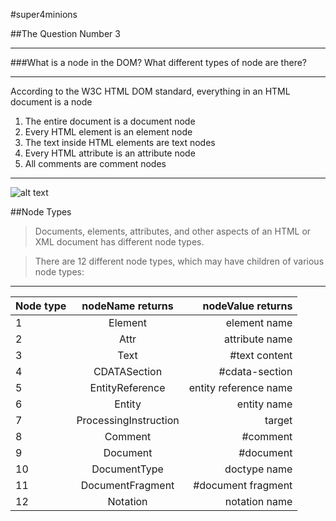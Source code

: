 #super4minions 


##The Question Number 3 

---

###What is a node in the DOM? What different types of node are there?

***
According to the W3C HTML DOM standard, everything in an HTML document is a node



1. The entire document is a document node 
2. Every HTML element is an element node 
3. The text inside HTML elements are text nodes 
4. Every HTML attribute is an attribute node 
5. All comments are comment nodes 


***


![alt text](http://www.w3schools.com/js/pic_htmltree.gif "Html Tree")


##Node Types

> Documents, elements, attributes, and other aspects of an HTML or XML document has different node types.

> There are 12 different node types, which may have children of various node types:
-----------------------------------------------------------------------------
|Node type 					| nodeName returns 		  | nodeValue returns 	|
|---------------------------|:-----------------------:|--------------------:|
|1 	| Element 				| 	element name 		  |	null 				|
|2 	| Attr 	  			 	|attribute name 		  |	attribute value 	|
|3 	| Text 	  				| #text 	content 	  |	of node 			|
|4 	| CDATASection 			| 	#cdata-section 		  | content of node 	|
|5 	| EntityReference 		|	entity reference name |	null 				|
|6 	| Entity 				|entity name 	      	  | null 	  			|
|7 	| ProcessingInstruction |	target                | content of node 	|
|8 	| Comment 	            | #comment                |	comment text 		|
|9 	| Document 				| #document 			  |	null 				|
|10 |	DocumentType 		|	doctype name          |	null 				|
|11 | 	DocumentFragment 	| 	#document fragment    | null 				|
|12 |	Notation 			|notation name 			  | null 				|